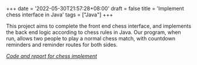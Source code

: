 +++
date = '2022-05-30T21:57:28+08:00'
draft = false
title = 'Implement chess interface in Java'
tags = ["Java"]
+++

This project aims to complete the front end chess interface, and implements the back end logic according to chess rules in Java. Our program, when run, allows two people to play a normal chess match, with countdown reminders and reminder routes for both sides.

*[Code and report for chess implement](https://drive.google.com/drive/folders/1j6a4w2IaC70O7rWcCvJKahxSX3hgz6Tj?usp=sharing)*